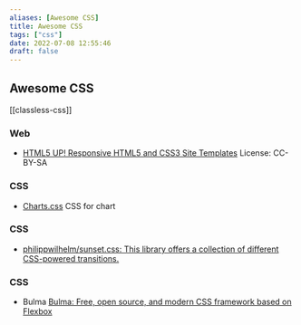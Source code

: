 ```yaml
---
aliases: [Awesome CSS]
title: Awesome CSS
tags: ["css"]
date: 2022-07-08 12:55:46
draft: false
---
```


## Awesome CSS

[[classless-css]]

### Web

- [HTML5 UP! Responsive HTML5 and CSS3 Site Templates](https://html5up.net/) License: CC-BY-SA

### CSS

- [Charts.css](https://chartscss.org/) CSS for chart

### CSS

- [philippwilhelm/sunset.css: This library offers a collection of different CSS-powered transitions.](https://github.com/philippwilhelm/sunset.css)

### CSS

- Bulma [Bulma: Free, open source, and modern CSS framework based on Flexbox](https://bulma.io/)
